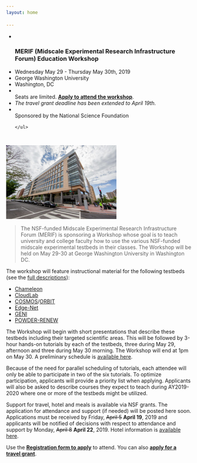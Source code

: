```yaml
---
layout: home

---
```

<div class="wrapper" markdown="0"><div class="footer-col-wrapper">
<div class="footer-col two-col-1">
    <ul class="contact-list">
        <li><br><h3>MERIF (Midscale Experimental Research Infrastructure Forum) Education Workshop</h3></li>
        <li>Wednesday May 29 - Thursday May 30th, 2019</li>
        <li>George Washington University</li>
        <li>Washington, DC</li>
        <li><br>Seats are limited. <a href="https://goo.gl/forms/2BzNC9bKboYajWbu1"><b>Apply to attend the workshop</b></a>. </li>
    	<li><i>The travel grant deadline has been extended to April 19th.</i></li>
        <li><br>Sponsored by the National Science Foundation</li>
        
    </ul>
</div>
<div class="footer-col two-col-2">
    <img src="/images/seh.jpg" width="300px" class="rounded-image-right" style="margin-top:2em">
</div>
</div></div>



> The NSF-funded Midscale Experimental Research Infrastructure Forum (MERIF) is sponsoring a Workshop whose goal is to teach university and college faculty how to use the various NSF-funded midscale experimental testbeds in their classes. The Workshop will be held on May 29-30 at George Washington University in Washington DC.

The workshop will feature instructional material for the following testbeds (see the [full descriptions](/testbeds/)):
  - [Chameleon](http://www.chameleoncloud.org)
  - [CloudLab](http://www.cloudlab.us)
  - [COSMOS](https://www.cosmos-lab.org/)/[ORBIT](http://www.orbit-lab.org/)
  - [Edge-Net](http://Edge-Net.org)
  - [GENI](http://www.geni.net)
  - [POWDER-RENEW](http://powderwireless.net)

The Workshop will begin with short presentations that describe these testbeds including their targeted scientific areas. This will be followed by 3-hour hands-on tutorials by each of the testbeds, three during May 29, afternoon and three during May 30 morning. The Workshop will end at 1pm on May 30. A preliminary schedule is [available here](/schedule/).

Because of the need for parallel scheduling of tutorials, each attendee will only be able to participate in two of the six tutorials. To optimize participation, applicants will provide a priority list when applying.  Applicants will also be asked to describe courses they expect to teach during AY2019-2020 where one or more of the testbeds might be utilized.  

Support for travel, hotel and meals is available via NSF grants. The application for attendance and support (if needed) will be posted here soon.  Applications must be received by Friday, <del>April 5</del> **April 19**, 2019 and applicants will be notified of decisions with respect to attendance and support by Monday, <del>April 8</del> **April 22**, 2019.  Hotel information is [available here](/hotels/).  

Use the <a href="https://goo.gl/forms/2BzNC9bKboYajWbu1"><b>Registration form to apply</b></a> to attend. You can also  <a href="https://goo.gl/forms/DFij3om6mjc1SpSo2"><b>apply for a travel grant</b></a>.
